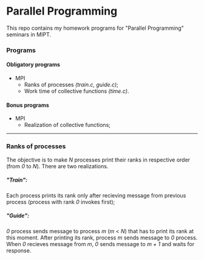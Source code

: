 # Parallel Programming
This repo contains my homework programs for "Parallel Programming" seminars in MIPT.
### Programs
#### Obligatory programs
* MPI
  * Ranks of processes _(train.c, guide.c)_;
  * Work time of collective functions _(time.c)_.
#### Bonus programs
* MPI
  * Realization of collective functions;
----
### Ranks of processes
The objective is to make _N_ processes print their ranks in respective order (from _0_ to _N_). There are two realizations.
##### "Train":
Each process prints its rank only after recieving message from previous process (process with rank _0_ invokes first);
##### "Guide":
_0_ process sends message to process _m_ (_m_ < _N_) that has to print its rank at this moment. After printing its rank, process _m_ sends message to _0_ process. When _0_ recieves message from _m_, _0_ sends message to _m + 1_ and waits for response.
